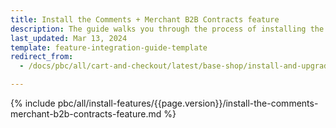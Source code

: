 ```yaml
---
title: Install the Comments + Merchant B2B Contracts feature
description: The guide walks you through the process of installing the Spryker Marketplace Comments + Merchant Contracts feature into the project.
last_updated: Mar 13, 2024
template: feature-integration-guide-template
redirect_from:
  - /docs/pbc/all/cart-and-checkout/latest/base-shop/install-and-upgrade/install-features/install-the-comments-merchant-b2b-contracts-feature.html

---
```


{% include pbc/all/install-features/{{page.version}}/install-the-comments-merchant-b2b-contracts-feature.md %} <!-- To edit, see /_includes/pbc/all/install-features/202404.0/install-the-comments-merchant-b2b-contracts-feature.md -->
